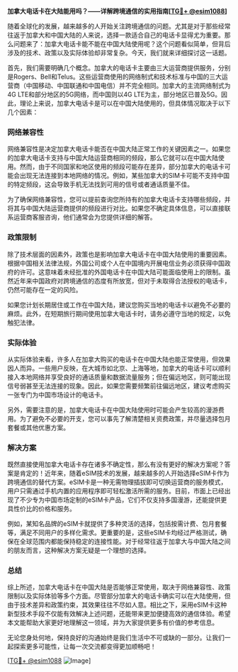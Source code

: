 **加拿大电话卡在大陆能用吗？——详解跨境通信的实用指南[[TG💪+ @esim1088](https://t.me/s/esim1088)]**

随着全球化的发展，越来越多的人开始关注跨境通信的问题。尤其是对于那些经常往返于加拿大和中国大陆的人来说，选择一款适合自己的电话卡显得尤为重要。那么问题来了：加拿大电话卡能不能在中国大陆使用呢？这个问题看似简单，但背后涉及的技术、政策以及实际体验却非常复杂。今天，我们就来详细探讨这一话题。

首先，我们需要明确几个概念。加拿大的电话卡主要由三大运营商提供服务，分别是Rogers、Bell和Telus。这些运营商使用的网络制式和技术标准与中国的三大运营商（中国移动、中国联通和中国电信）并不完全相同。加拿大的主流网络制式为4G LTE和部分地区的5G网络，而中国则以4G LTE为主，部分地区已普及5G。因此，理论上来说，加拿大电话卡是可以在中国大陆使用的，但具体情况取决于以下几个因素：

### 网络兼容性

网络兼容性是决定加拿大电话卡能否在中国大陆正常工作的关键因素之一。如果您的加拿大电话卡支持与中国大陆运营商相同的频段，那么它就可以在中国大陆使用。然而，由于不同国家和地区使用的频段可能存在差异，部分加拿大的电话卡可能会出现无法连接到本地网络的情况。例如，某些加拿大的SIM卡可能不支持中国的特定频段，这会导致手机无法找到可用的信号或者通话质量不佳。

为了确保网络兼容性，您可以提前查询您所持有的加拿大电话卡支持哪些频段，并将其与中国大陆运营商提供的频段进行对比。如果您不确定具体信息，可以直接联系运营商客服咨询，他们通常会为您提供详细的解答。

### 政策限制

除了技术层面的因素外，政策也是影响加拿大电话卡在中国大陆使用的重要因素。根据中国相关法律法规，外国公司或个人在中国境内开展电信业务必须获得中国政府的许可。这意味着未经批准的外国电话卡在中国大陆可能面临使用上的限制。虽然近年来中国政府对跨境通信的态度有所放宽，但对于未取得合法授权的电话卡，仍然可能存在一定的风险。

如果您计划长期居住或工作在中国大陆，建议您购买当地的电话卡以避免不必要的麻烦。此外，在短期旅行期间使用加拿大电话卡时，请务必遵守当地的规定，以免触犯法律。

### 实际体验

从实际体验来看，许多人在加拿大购买的电话卡在中国大陆也能正常使用，但效果因人而异。一些用户反映，在大城市如北京、上海等地，加拿大的电话卡可以顺利接入本地网络并享受良好的通话质量和数据流量服务；但在偏远地区，则可能出现信号弱甚至无法连接的现象。因此，如果您需要频繁前往偏远地区，建议考虑购买一张专门为中国市场设计的电话卡。

另外，需要注意的是，加拿大电话卡在中国大陆使用时可能会产生较高的漫游费用。为了避免不必要的开支，您可以事先了解清楚相关资费政策，并尽量选择包月套餐或其他优惠方案。

### 解决方案

既然直接使用加拿大电话卡存在诸多不确定性，那么有没有更好的解决方案呢？答案是肯定的！近年来，随着eSIM技术的发展，越来越多的人开始选择eSIM卡作为跨境通信的替代方案。eSIM卡是一种无需物理插拔即可切换运营商的服务模式，用户只需通过手机内置的应用程序即可轻松激活所需的服务。目前，市面上已经出现了不少专为中国市场定制的eSIM卡产品，它们不仅支持多国漫游，还能提供更具性价比的价格和服务。

例如，某知名品牌的eSIM卡就提供了多种灵活的选择，包括按需计费、包月套餐等，满足不同用户的多样化需求。更重要的是，这些eSIM卡均经过严格测试，确保在全球范围内都能保持稳定的连接性能。对于经常往返于加拿大与中国大陆之间的朋友而言，这种解决方案无疑是一个理想的选择。

### 总结

综上所述，加拿大电话卡在中国大陆是否能够正常使用，取决于网络兼容性、政策限制以及实际体验等多个方面。尽管部分加拿大的电话卡确实可以在大陆使用，但由于技术差异和政策约束，其效果往往不尽如人意。相比之下，采用eSIM卡这种新型技术手段不仅能有效解决上述问题，还能带来更加便捷高效的通信体验。希望本文能帮助大家更好地理解这一领域，并为大家提供更多有价值的参考信息。

无论您身处何地，保持良好的沟通始终是我们生活中不可或缺的一部分。让我们一起探索更多可能性，让每一次交流都变得更加顺畅吧！

[[TG💪+ @esim1088](https://t.me/s/esim1088) ![Image](https://i.postimg.cc/4NQfJmqS/Snipaste-2025-05-13-00-14-12.png)]